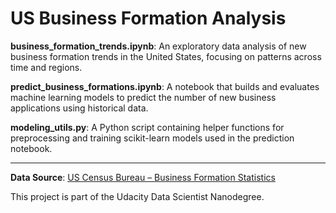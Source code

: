 # US Business Formation Analysis

**business_formation_trends.ipynb**: An exploratory data analysis of new business formation trends in the United States, focusing on patterns across time and regions.

**predict_business_formations.ipynb**: A notebook that builds and evaluates machine learning models to predict the number of new business applications using historical data.

**modeling_utils.py**: A Python script containing helper functions for preprocessing and training scikit-learn models used in the prediction notebook.

---

**Data Source**: [US Census Bureau – Business Formation Statistics](https://www.census.gov/econ/bfs/)

This project is part of the Udacity Data Scientist Nanodegree.

